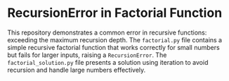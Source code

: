 # RecursionError in Factorial Function

This repository demonstrates a common error in recursive functions: exceeding the maximum recursion depth. The `factorial.py` file contains a simple recursive factorial function that works correctly for small numbers but fails for larger inputs, raising a `RecursionError`. The `factorial_solution.py` file presents a solution using iteration to avoid recursion and handle large numbers effectively.